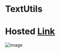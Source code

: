 # TextUtils
# Hosted [Link](https://text-utils-react-gamma.vercel.app/)

![image](https://github.com/Mayankkatheriya/TextUtils-React/assets/128832286/e2f6b255-77ef-4596-a9f9-05f959bd9f81)
